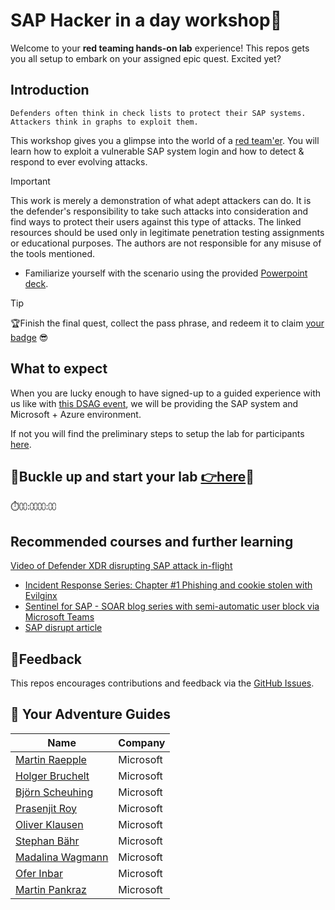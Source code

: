 # SAP Hacker in a day workshop👾

Welcome to your **red teaming hands-on lab** experience! This repos gets you all setup to embark on your assigned epic quest. Excited yet?

## Introduction

```text
Defenders often think in check lists to protect their SAP systems. Attackers think in graphs to exploit them. 
```

This workshop gives you a glimpse into the world of a [red team'er](https://en.wikipedia.org/wiki/Red_team). You will learn how to exploit a vulnerable SAP system login and how to detect & respond to ever evolving attacks.

> [!IMPORTANT]
> This work is merely a demonstration of what adept attackers can do. It is the defender's responsibility to take such attacks into consideration and find ways to protect their users against this type of attacks. The linked resources should be used only in legitimate penetration testing assignments or educational purposes. The authors are not responsible for any misuse of the tools mentioned.

* Familiarize yourself with the scenario using the provided [Powerpoint deck](misc/welcome.pptx).

> [!TIP]
>🏆Finish the final quest, collect the pass phrase, and redeem it to claim [your badge](https://webhostingforconverter.z16.web.core.windows.net/claim-reward.html) 😎

## What to expect

When you are lucky enough to have signed-up to a guided experience with us like with [this DSAG event](https://dsagnet.de/event/sap-hacker-fur-einen-halben-tag), we will be providing the SAP system and Microsoft + Azure environment.

If not you will find the preliminary steps to setup the lab for participants [here](./student/README.md#when-not-in-a-guided-workshop-ensure-you-have).

## 📌Buckle up and start your lab [**👉here**](student/README.md)📌

⏱️⩇⩇:⩇⩇⩇⩇:⩇⩇

## Recommended courses and further learning

[Video of Defender XDR disrupting SAP attack in-flight](https://www.youtube.com/live/9sZshNf3kcE?feature=shared&t=554)

* [Incident Response Series: Chapter #1 Phishing and cookie stolen with Evilginx](https://www.youtube.com/watch?v=D4trW5YM9PM)
* [Sentinel for SAP - SOAR blog series with semi-automatic user block via Microsoft Teams](https://community.sap.com/t5/enterprise-resource-planning-blogs-by-members/from-zero-to-hero-security-coverage-with-microsoft-sentinel-for-your/ba-p/13561790)
* [SAP disrupt article](https://learn.microsoft.com/azure/sentinel/sap/deployment-attack-disrupt)

## 📢Feedback

This repos encourages contributions and feedback via the [GitHub Issues](https://github.com/MartinPankraz/sap-hacker-in-a-day/issues/new/choose).

## 🚸 Your Adventure Guides

| Name             | Company  |
| ---------------- | -------- |
| [Martin Raepple](https://www.linkedin.com/in/martinraepple/)   | Microsoft |
| [Holger Bruchelt](https://www.linkedin.com/in/holger-bruchelt/)  | Microsoft |
| [Björn Scheuhing](https://www.linkedin.com/in/bjornscheuhing/)  | Microsoft |
| [Prasenjit Roy](https://www.linkedin.com/in/prasenjit-roy-75836927/)  | Microsoft |
| [Oliver Klausen](https://www.linkedin.com/in/oliver-klausen/)  | Microsoft |
| [Stephan Bähr](https://www.linkedin.com/in/stephan-baehr/)  | Microsoft |
| [Madalina Wagmann](https://www.linkedin.com/in/madalina-wagmann-sap-azure-specialist-pm/)  | Microsoft |
| [Ofer Inbar](https://www.linkedin.com/in/ofer-inbar/)  | Microsoft |
| [Martin Pankraz](https://www.linkedin.com/in/martin-pankraz/)   | Microsoft |
